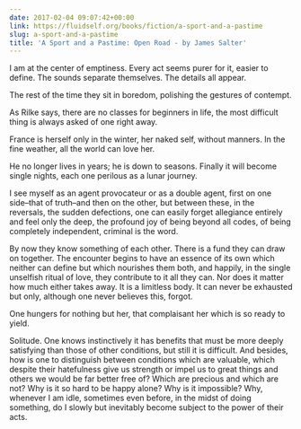 ```yaml
---
date: 2017-02-04 09:07:42+00:00
link: https://fluidself.org/books/fiction/a-sport-and-a-pastime
slug: a-sport-and-a-pastime
title: 'A Sport and a Pastime: Open Road - by James Salter'
---
```


I am at the center of emptiness. Every act seems purer for it, easier to define. The sounds separate themselves. The details all appear.

The rest of the time they sit in boredom, polishing the gestures of contempt.

As Rilke says, there are no classes for beginners in life, the most difficult thing is always asked of one right away.

France is herself only in the winter, her naked self, without manners. In the fine weather, all the world can love her.

He no longer lives in years; he is down to seasons. Finally it will become single nights, each one perilous as a lunar journey.

I see myself as an agent provocateur or as a double agent, first on one side–that of truth–and then on the other, but between these, in the reversals, the sudden defections, one can easily forget allegiance entirely and feel only the deep, the profound joy of being beyond all codes, of being completely independent, criminal is the word.

By now they know something of each other. There is a fund they can draw on together. The encounter begins to have an essence of its own which neither can define but which nourishes them both, and happily, in the single unselfish ritual of love, they contribute to it all they can. Nor does it matter how much either takes away. It is a limitless body. It can never be exhausted but only, although one never believes this, forgot.

One hungers for nothing but her, that complaisant her which is so ready to yield.

Solitude. One knows instinctively it has benefits that must be more deeply satisfying than those of other conditions, but still it is difficult. And besides, how is one to distinguish between conditions which are valuable, which despite their hatefulness give us strength or impel us to great things and others we would be far better free of? Which are precious and which are not? Why is it so hard to be happy alone? Why is it impossible? Why, whenever I am idle, sometimes even before, in the midst of doing something, do I slowly but inevitably become subject to the power of their acts.
